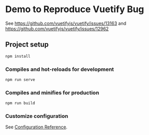 # Demo to Reproduce Vuetify Bug

See https://github.com/vuetifyjs/vuetify/issues/13163 and https://github.com/vuetifyjs/vuetify/issues/12962

## Project setup

```cmd
npm install
```

### Compiles and hot-reloads for development

```cmd
npm run serve
```

### Compiles and minifies for production

```cmd
npm run build
```

### Customize configuration

See [Configuration Reference](https://cli.vuejs.org/config/).
